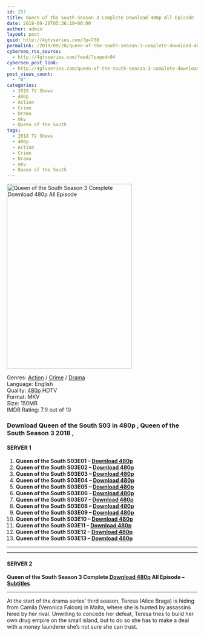 ```yaml
---
id: 257
title: Queen of the South Season 3 Complete Download 480p All Episode
date: 2019-09-20T05:36:19+00:00
author: admin
layout: post
guid: http://4gtvseries.com/?p=738
permalink: /2019/09/20/queen-of-the-south-season-3-complete-download-480p-all-episode/
cyberseo_rss_source:
  - http://4gtvseries.com/feed/?paged=94
cyberseo_post_link:
  - http://4gtvseries.com/queen-of-the-south-season-3-complete-download-480p-all-episode/
post_views_count:
  - "0"
categories:
  - 2018 TV Shows
  - 480p
  - Action
  - Crime
  - Drama
  - mkv
  - Queen of the South
tags:
  - 2018 TV Shows
  - 480p
  - Action
  - Crime
  - Drama
  - mkv
  - Queen of the South
---
```

<img loading="lazy" class="aligncenter" src="https://4.bp.blogspot.com/-QyRl5R_xXus/XYRkm0TaxLI/AAAAAAAAACs/51rtxoWIObMRydR3a2_dDUTvRS6Dp3SHACK4BGAYYCw/s1600/Queen%2Bof%2Bthe%2BSouth%2BSeason%2B3.jpg" alt="Queen of the South Season 3 Complete Download 480p All Episode" width="330" height="488" />

Genres: <a href="http://4gtvseries.com/tag/action/" data-wpel-link="internal">Action</a> / <a href="http://4gtvseries.com/tag/drama/" data-wpel-link="internal">Crime</a> /&nbsp;<a href="http://4gtvseries.com/tag/drama/" data-wpel-link="internal">Drama</a>  
Language: English  
Quality:&nbsp;<a href="http://4gtvseries.com/tag/480p/" data-wpel-link="internal">480p</a>&nbsp;HDTV  
Format: MKV  
Size: 150MB  
IMDB Rating: 7.9 out of 10

### **Download Queen of the South S03 in 480p , Queen of the South Season 3 2018 ,&nbsp;**

#### <span><strong>SERVER 1</strong></span>

  1. **Queen of the South S03E01 – <a href="http://slink.dl480p.xyz/R0hREo" data-wpel-link="external" target="_blank" rel="nofollow external noopener noreferrer" class="wpel-icon-left"><i class="wpel-icon fa fa-download" aria-hidden="true"></i>Download 480p</a>**
  2. **Queen of the South S03E02 – <a href="http://slink.dl480p.xyz/XGAG3MV" data-wpel-link="external" target="_blank" rel="nofollow external noopener noreferrer" class="wpel-icon-left"><i class="wpel-icon fa fa-download" aria-hidden="true"></i>Download 480p</a>**
  3. **Queen of the South S03E03 – <a href="http://slink.dl480p.xyz/oM90CP9" data-wpel-link="external" target="_blank" rel="nofollow external noopener noreferrer" class="wpel-icon-left"><i class="wpel-icon fa fa-download" aria-hidden="true"></i>Download 480p</a>**
  4. **Queen of the South S03E04 – <a href="http://slink.dl480p.xyz/2sTRe8" data-wpel-link="external" target="_blank" rel="nofollow external noopener noreferrer" class="wpel-icon-left"><i class="wpel-icon fa fa-download" aria-hidden="true"></i>Download 480p</a>**
  5. **Queen of the South S03E05 – <a href="http://slink.dl480p.xyz/C444KRc5" data-wpel-link="external" target="_blank" rel="nofollow external noopener noreferrer" class="wpel-icon-left"><i class="wpel-icon fa fa-download" aria-hidden="true"></i>Download 480p</a>**
  6. **Queen of the South S03E06 – <a href="http://slink.dl480p.xyz/2BHg5" data-wpel-link="external" target="_blank" rel="nofollow external noopener noreferrer" class="wpel-icon-left"><i class="wpel-icon fa fa-download" aria-hidden="true"></i>Download 480p</a>**
  7. **Queen of the South S03E07 – <a href="http://slink.dl480p.xyz/wTiV4nLD" data-wpel-link="external" target="_blank" rel="nofollow external noopener noreferrer" class="wpel-icon-left"><i class="wpel-icon fa fa-download" aria-hidden="true"></i>Download 480p</a>**
  8. **Queen of the South S03E08 – <a href="http://slink.dl480p.xyz/iKX7k8" data-wpel-link="external" target="_blank" rel="nofollow external noopener noreferrer" class="wpel-icon-left"><i class="wpel-icon fa fa-download" aria-hidden="true"></i>Download 480p</a>**
  9. **Queen of the South S03E09 – <a href="http://slink.dl480p.xyz/fwIipAe" data-wpel-link="external" target="_blank" rel="nofollow external noopener noreferrer" class="wpel-icon-left"><i class="wpel-icon fa fa-download" aria-hidden="true"></i>Download 480p</a>**
 10. **Queen of the South S03E10 – <a href="http://slink.dl480p.xyz/csYq4" data-wpel-link="external" target="_blank" rel="nofollow external noopener noreferrer" class="wpel-icon-left"><i class="wpel-icon fa fa-download" aria-hidden="true"></i>Download 480p</a>**
 11. **Queen of the South S03E11 – <a href="http://slink.dl480p.xyz/tSdNgtK" data-wpel-link="external" target="_blank" rel="nofollow external noopener noreferrer" class="wpel-icon-left"><i class="wpel-icon fa fa-download" aria-hidden="true"></i>Download 480p</a>**
 12. **Queen of the South S03E12 – <a href="http://slink.dl480p.xyz/zvTh" data-wpel-link="external" target="_blank" rel="nofollow external noopener noreferrer" class="wpel-icon-left"><i class="wpel-icon fa fa-download" aria-hidden="true"></i>Download 480p</a>**
 13. **Queen of the South S03E13 – <a href="http://slink.dl480p.xyz/EEZSjLF" data-wpel-link="external" target="_blank" rel="nofollow external noopener noreferrer" class="wpel-icon-left"><i class="wpel-icon fa fa-download" aria-hidden="true"></i>Download 480p</a>**

* * *

* * *

#### <span><strong>SERVER 2</strong></span>

**Queen of the South Season 3 Complete <a href="http://dl480p.xyz/508/" data-wpel-link="external" target="_blank" rel="nofollow external noopener noreferrer" class="wpel-icon-left"><i class="wpel-icon fa fa-download" aria-hidden="true"></i>Download 480p</a> All Episode – <a href="https://subscene.com/subtitles/queen-of-the-south-third-season" data-wpel-link="external" target="_blank" rel="nofollow external noopener noreferrer" class="wpel-icon-left"><i class="wpel-icon fa fa-download" aria-hidden="true"></i>Subtitles</a>**

* * *

At the start of the drama series’ third season, Teresa (Alice Braga) is hiding from Camila (Veronica Falcon) in Malta, where she is hunted by assassins hired by her rival. Unwilling to concede her defeat, Teresa tries to build her own drug empire on the small island, but to do so she has to make a deal with a money launderer she’s not sure she can trust.

<div align="center">
</div>